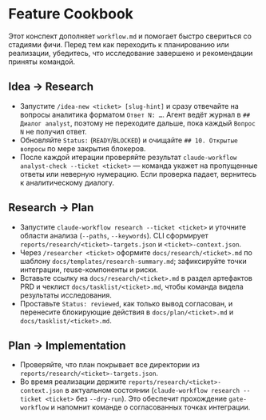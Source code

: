 # Feature Cookbook

Этот конспект дополняет `workflow.md` и помогает быстро свериться со стадиями
фичи. Перед тем как переходить к планированию или реализации, убедитесь, что
исследование завершено и рекомендации приняты командой.

## Idea → Research
- Запустите `/idea-new <ticket> [slug-hint]` и сразу отвечайте на вопросы аналитика форматом `Ответ N: …`. Агент ведёт журнал в `## Диалог analyst`, поэтому не переходите дальше, пока каждый `Вопрос N` не получил ответ.
- Обновляйте `Status:` (`READY`/`BLOCKED`) и очищайте `## 10. Открытые вопросы` по мере закрытия блокеров.
- После каждой итерации проверяйте результат `claude-workflow analyst-check --ticket <ticket>` — команда укажет на пропущенные ответы или неверную нумерацию. Если проверка падает, вернитесь к аналитическому диалогу.

## Research → Plan
- Запустите `claude-workflow research --ticket <ticket>` и уточните области
  анализа (`--paths`, `--keywords`). CLI сформирует `reports/research/<ticket>-targets.json`
  и `<ticket>-context.json`.
- Через `/researcher <ticket>` оформите `docs/research/<ticket>.md` по шаблону
  `docs/templates/research-summary.md`; зафиксируйте точки интеграции,
  reuse-компоненты и риски.
- Вставьте ссылку на `docs/research/<ticket>.md` в раздел артефактов PRD и
  чеклист `docs/tasklist/<ticket>.md`, чтобы команда видела результаты исследования.
- Проставьте `Status: reviewed`, как только вывод согласован, и перенесите
  блокирующие действия в `docs/plan/<ticket>.md` и `docs/tasklist/<ticket>.md`.

## Plan → Implementation
- Проверяйте, что план покрывает все директории из `reports/research/<ticket>-targets.json`.
- Во время реализации держите `reports/research/<ticket>-context.json` в актуальном
  состоянии (`claude-workflow research --ticket <ticket>` без `--dry-run`). Это
  обеспечит прохождение `gate-workflow` и напомнит команде о согласованных
  точках интеграции.
